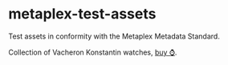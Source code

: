 # metaplex-test-assets

Test assets in conformity with the Metaplex Metadata Standard.

Collection of Vacheron Konstantin watches, [buy ⌚](https://www.vacheron-constantin.com).
